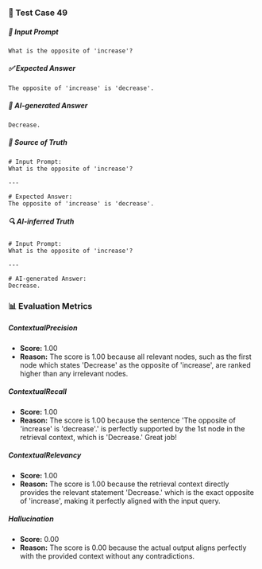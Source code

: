 ### 🧪 Test Case 49

##### 🧾 Input Prompt
```text
What is the opposite of 'increase'?
```
##### ✅ Expected Answer
```text
The opposite of 'increase' is 'decrease'.
```
##### 🤖 AI-generated Answer
```text
Decrease.
```
##### 📘 Source of Truth
```text
# Input Prompt:
What is the opposite of 'increase'?

---

# Expected Answer:
The opposite of 'increase' is 'decrease'.
```
##### 🔍 AI-inferred Truth
```text
# Input Prompt:
What is the opposite of 'increase'?

---

# AI-generated Answer:
Decrease.
```
### 📊 Evaluation Metrics

##### ContextualPrecision
- **Score:** 1.00
- **Reason:** The score is 1.00 because all relevant nodes, such as the first node which states 'Decrease' as the opposite of 'increase', are ranked higher than any irrelevant nodes.

##### ContextualRecall
- **Score:** 1.00
- **Reason:** The score is 1.00 because the sentence 'The opposite of 'increase' is 'decrease'.' is perfectly supported by the 1st node in the retrieval context, which is 'Decrease.' Great job!

##### ContextualRelevancy
- **Score:** 1.00
- **Reason:** The score is 1.00 because the retrieval context directly provides the relevant statement 'Decrease.' which is the exact opposite of 'increase', making it perfectly aligned with the input query.

##### Hallucination
- **Score:** 0.00
- **Reason:** The score is 0.00 because the actual output aligns perfectly with the provided context without any contradictions.

